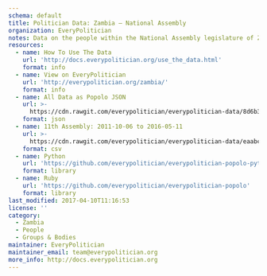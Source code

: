 ```yaml
---
schema: default
title: Politician Data: Zambia — National Assembly
organization: EveryPolitician
notes: Data on the people within the National Assembly legislature of Zambia.
resources:
  - name: How To Use The Data
    url: 'http://docs.everypolitician.org/use_the_data.html'
    format: info
  - name: View on EveryPolitician
    url: 'http://everypolitician.org/zambia/'
    format: info
  - name: All Data as Popolo JSON
    url: >-
      https://cdn.rawgit.com/everypolitician/everypolitician-data/8d6b3dadae944b0689f9d4f6cee614d7e99a528d/data/Zambia/Assembly/ep-popolo-v1.0.json
    format: json
  - name: 11th Assembly: 2011-10-06 to 2016-05-11
    url: >-
      https://cdn.rawgit.com/everypolitician/everypolitician-data/eaabc0041a8a567047809e8a90b179bdd3e34a42/data/Zambia/Assembly/term-2011.csv
    format: csv
  - name: Python
    url: 'https://github.com/everypolitician/everypolitician-popolo-python'
    format: library
  - name: Ruby
    url: 'https://github.com/everypolitician/everypolitician-popolo'
    format: library
last_modified: 2017-04-10T11:16:53
license: ''
category:
  - Zambia
  - People
  - Groups & Bodies
maintainer: EveryPolitician
maintainer_email: team@everypolitician.org
more_info: http://docs.everypolitician.org
---
```

